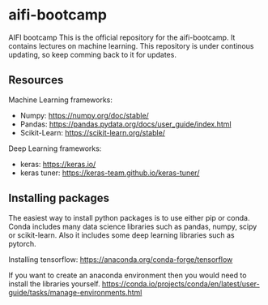 # aifi-bootcamp
AIFI bootcamp
This is the official repository for the aifi-bootcamp. It contains lectures on machine learning. This repository is under continous updating, so keep comming back to it for updates.

## Resources
Machine Learning frameworks:
* Numpy: https://numpy.org/doc/stable/
* Pandas: https://pandas.pydata.org/docs/user_guide/index.html
* Scikit-Learn: https://scikit-learn.org/stable/


Deep Learning frameworks:
* keras: https://keras.io/
* keras tuner: https://keras-team.github.io/keras-tuner/


## Installing packages
The easiest way to install python packages is to use either pip or conda.
Conda includes many data science libraries such as pandas, numpy, scipy or scikit-learn.
 Also it includes some deep learning libraries such as pytorch.

Installing tensorflow:
https://anaconda.org/conda-forge/tensorflow

If you want to create an anaconda environment then you would need to install the libraries yourself.
https://conda.io/projects/conda/en/latest/user-guide/tasks/manage-environments.html